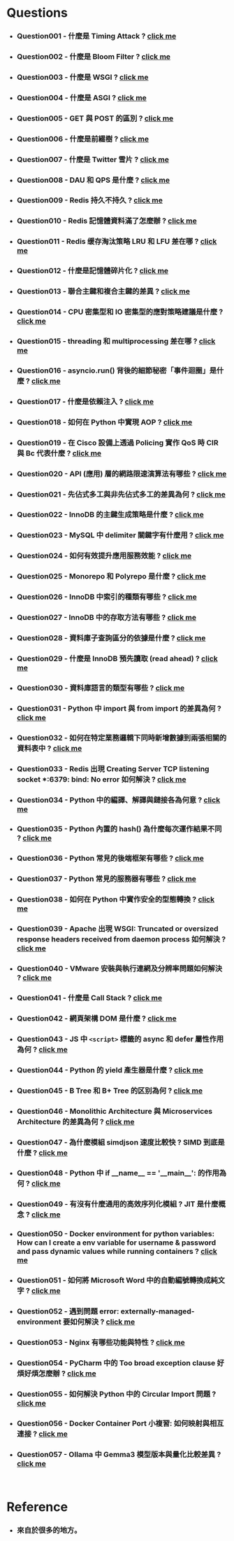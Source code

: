 Questions
=====
* ### Question001 - 什麼是 Timing Attack ? [click me](https://github.com/GitHub-WeiChiang/main/tree/main/Questions/Question001)
* ### Question002 - 什麼是 Bloom Filter ? [click me](https://github.com/GitHub-WeiChiang/main/tree/main/Questions/Question002)
* ### Question003 - 什麼是 WSGI ? [click me](https://github.com/GitHub-WeiChiang/main/tree/main/Questions/Question003)
* ### Question004 - 什麼是 ASGI ? [click me](https://github.com/GitHub-WeiChiang/main/tree/main/Questions/Question004)
* ### Question005 - GET 與 POST 的區別 ? [click me](https://github.com/GitHub-WeiChiang/main/tree/main/Questions/Question005)
* ### Question006 - 什麼是前綴樹 ? [click me](https://github.com/GitHub-WeiChiang/main/tree/main/Questions/Question006)
* ### Question007 - 什麼是 Twitter 雪片 ? [click me](https://github.com/GitHub-WeiChiang/main/tree/main/Questions/Question007)
* ### Question008 - DAU 和 QPS 是什麼 ? [click me](https://github.com/GitHub-WeiChiang/main/tree/main/Questions/Question008)
* ### Question009 - Redis 持久不持久 ? [click me](https://github.com/GitHub-WeiChiang/main/tree/main/Questions/Question009)
* ### Question010 - Redis 記憶體資料滿了怎麼辦 ? [click me](https://github.com/GitHub-WeiChiang/main/tree/main/Questions/Question010)
* ### Question011 - Redis 缓存淘汰策略 LRU 和 LFU 差在哪 ? [click me](https://github.com/GitHub-WeiChiang/main/tree/main/Questions/Question011)
* ### Question012 - 什麼是記憶體碎片化 ? [click me](https://github.com/GitHub-WeiChiang/main/tree/main/Questions/Question012)
* ### Question013 - 聯合主鍵和複合主鍵的差異 ? [click me](https://github.com/GitHub-WeiChiang/main/tree/main/Questions/Question013)
* ### Question014 - CPU 密集型和 IO 密集型的應對策略建議是什麼 ? [click me](https://github.com/GitHub-WeiChiang/main/tree/main/Questions/Question014)
* ### Question015 - threading 和 multiprocessing 差在哪 ? [click me](https://github.com/GitHub-WeiChiang/main/tree/main/Questions/Question015)
* ### Question016 - asyncio.run() 背後的細節秘密「事件迴圈」是什麼 ? [click me](https://github.com/GitHub-WeiChiang/main/tree/main/Questions/Question016)
* ### Question017 - 什麼是依賴注入 ? [click me](https://github.com/GitHub-WeiChiang/main/tree/main/Questions/Question017)
* ### Question018 - 如何在 Python 中實現 AOP ? [click me](https://github.com/GitHub-WeiChiang/main/tree/main/Questions/Question018)
* ### Question019 - 在 Cisco 設備上透過 Policing 實作 QoS 時 CIR 與 Bc 代表什麼 ? [click me](https://github.com/GitHub-WeiChiang/main/tree/main/Questions/Question019)
* ### Question020 - API (應用) 層的網路限速演算法有哪些 ? [click me](https://github.com/GitHub-WeiChiang/main/tree/main/Questions/Question020)
* ### Question021 - 先佔式多工與非先佔式多工的差異為何 ? [click me](https://github.com/GitHub-WeiChiang/main/tree/main/Questions/Question021)
* ### Question022 - InnoDB 的主鍵生成策略是什麼 ? [click me](https://github.com/GitHub-WeiChiang/main/tree/main/Questions/Question022)
* ### Question023 - MySQL 中 delimiter 關鍵字有什麼用 ? [click me](https://github.com/GitHub-WeiChiang/main/tree/main/Questions/Question023)
* ### Question024 - 如何有效提升應用服務效能 ? [click me](https://github.com/GitHub-WeiChiang/main/tree/main/Questions/Question024)
* ### Question025 - Monorepo 和 Polyrepo 是什麼 ? [click me](https://github.com/GitHub-WeiChiang/main/tree/main/Questions/Question025)
* ### Question026 - InnoDB 中索引的種類有哪些 ? [click me](https://github.com/GitHub-WeiChiang/main/tree/main/Questions/Question026)
* ### Question027 - InnoDB 中的存取方法有哪些 ? [click me](https://github.com/GitHub-WeiChiang/main/tree/main/Questions/Question027)
* ### Question028 - 資料庫子查詢區分的依據是什麼 ? [click me](https://github.com/GitHub-WeiChiang/main/tree/main/Questions/Question028)
* ### Question029 - 什麼是 InnoDB 預先讀取 (read ahead) ? [click me](https://github.com/GitHub-WeiChiang/main/tree/main/Questions/Question029)
* ### Question030 - 資料庫語言的類型有哪些 ? [click me](https://github.com/GitHub-WeiChiang/main/tree/main/Questions/Question030)
* ### Question031 - Python 中 import 與 from import 的差異為何 ? [click me](https://github.com/GitHub-WeiChiang/main/tree/main/Questions/Question031)
* ### Question032 - 如何在特定業務邏輯下同時新增數據到兩張相關的資料表中 ? [click me](https://github.com/GitHub-WeiChiang/main/tree/main/Questions/Question032)
* ### Question033 - Redis 出現 Creating Server TCP listening socket *:6379: bind: No error 如何解決 ? [click me](https://github.com/GitHub-WeiChiang/main/tree/main/Questions/Question033)
* ### Question034 - Python 中的編譯、解譯與鏈接各為何意 ? [click me](https://github.com/GitHub-WeiChiang/main/tree/main/Questions/Question034)
* ### Question035 - Python 內置的 hash() 為什麼每次運作結果不同 ? [click me](https://github.com/GitHub-WeiChiang/main/tree/main/Questions/Question035)
* ### Question036 - Python 常見的後端框架有哪些 ? [click me](https://github.com/GitHub-WeiChiang/main/tree/main/Questions/Question036)
* ### Question037 - Python 常見的服務器有哪些 ? [click me](https://github.com/GitHub-WeiChiang/main/tree/main/Questions/Question037)
* ### Question038 - 如何在 Python 中實作安全的型態轉換 ? [click me](https://github.com/GitHub-WeiChiang/main/tree/main/Questions/Question038)
* ### Question039 - Apache 出現 WSGI: Truncated or oversized response headers received from daemon process 如何解決 ? [click me](https://github.com/GitHub-WeiChiang/main/tree/main/Questions/Question039)
* ### Question040 - VMware 安裝與執行連網及分辨率問題如何解決 ? [click me](https://github.com/GitHub-WeiChiang/main/tree/main/Questions/Question040)
* ### Question041 - 什麼是 Call Stack ? [click me](https://github.com/GitHub-WeiChiang/main/tree/main/Questions/Question041)
* ### Question042 - 網頁架構 DOM 是什麼 ? [click me](https://github.com/GitHub-WeiChiang/main/tree/main/Questions/Question042)
* ### Question043 - JS 中 ```<script>``` 標籤的 async 和 defer 屬性作用為何 ? [click me](https://github.com/GitHub-WeiChiang/main/tree/main/Questions/Question043)
* ### Question044 - Python 的 yield 產生器是什麼 ? [click me](https://github.com/GitHub-WeiChiang/main/tree/main/Questions/Question044)
* ### Question045 - B Tree 和 B+ Tree 的区别為何 ? [click me](https://github.com/GitHub-WeiChiang/main/tree/main/Questions/Question045)
* ### Question046 - Monolithic Architecture 與 Microservices Architecture 的差異為何 ? [click me](https://github.com/GitHub-WeiChiang/main/tree/main/Questions/Question046)
* ### Question047 - 為什麼模組 simdjson 速度比較快 ? SIMD 到底是什麼 ? [click me](https://github.com/GitHub-WeiChiang/main/tree/main/Questions/Question047)
* ### Question048 - Python 中 if \_\_name\_\_ == '\_\_main\_\_': 的作用為何 ? [click me](https://github.com/GitHub-WeiChiang/main/tree/main/Questions/Question048)
* ### Question049 - 有沒有什麼通用的高效序列化模組 ? JIT 是什麼概念 ? [click me](https://github.com/GitHub-WeiChiang/main/tree/main/Questions/Question049)
* ### Question050 - Docker environment for python variables: How can I create a env variable for username & password and pass dynamic values while running containers ? [click me](https://github.com/GitHub-WeiChiang/main/tree/main/Questions/Question050)
* ### Question051 - 如何將 Microsoft Word 中的自動編號轉換成純文字 ? [click me](https://github.com/GitHub-WeiChiang/main/tree/main/Questions/Question051)
* ### Question052 - 遇到問題 error: externally-managed-environment 要如何解決 ? [click me](https://github.com/GitHub-WeiChiang/main/tree/main/Questions/Question052)
* ### Question053 - Nginx 有哪些功能與特性 ? [click me](https://github.com/GitHub-WeiChiang/main/tree/main/Questions/Question053)
* ### Question054 - PyCharm 中的 Too broad exception clause 好煩好煩怎麼辦 ? [click me](https://github.com/GitHub-WeiChiang/main/tree/main/Questions/Question054)
* ### Question055 - 如何解決 Python 中的 Circular Import 問題 ? [click me](https://github.com/GitHub-WeiChiang/main/tree/main/Questions/Question055)
* ### Question056 - Docker Container Port 小複習: 如何映射與相互連接 ? [click me](https://github.com/GitHub-WeiChiang/main/tree/main/Questions/Question056)
* ### Question057 - Ollama 中 Gemma3 模型版本與量化比較差異 ? [click me](https://github.com/GitHub-WeiChiang/main/tree/main/Questions/Question057)
<br />

Reference
=====
* ### 來自於很多的地方。
<br />
